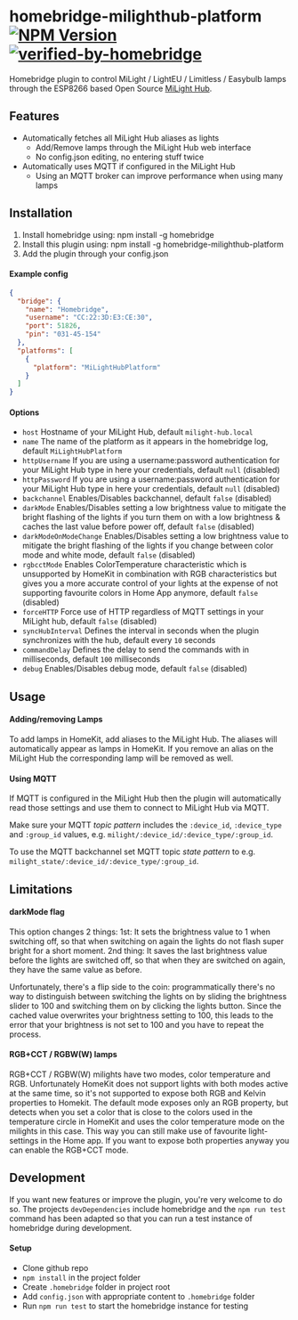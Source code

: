 # homebridge-milighthub-platform [![NPM Version](https://img.shields.io/npm/v/homebridge-milighthub-platform.svg)](https://www.npmjs.com/package/homebridge-milighthub-platform) [![verified-by-homebridge](https://badgen.net/badge/homebridge/verified/purple)](https://github.com/homebridge/homebridge/wiki/Verified-Plugins)

Homebridge plugin to control MiLight / LightEU / Limitless / Easybulb lamps through the ESP8266 based Open Source [MiLight Hub](https://github.com/sidoh/esp8266_milight_hub).

## Features

- Automatically fetches all MiLight Hub aliases as lights
  - Add/Remove lamps through the MiLight Hub web interface
  - No config.json editing, no entering stuff twice
- Automatically uses MQTT if configured in the MiLight Hub
  - Using an MQTT broker can improve performance when using many lamps

## Installation

1. Install homebridge using: npm install -g homebridge
2. Install this plugin using: npm install -g homebridge-milighthub-platform
3. Add the plugin through your config.json

#### Example config

```json
{
  "bridge": {
    "name": "Homebridge",
    "username": "CC:22:3D:E3:CE:30",
    "port": 51826,
    "pin": "031-45-154"
  },
  "platforms": [
    {
      "platform": "MiLightHubPlatform"
    }
  ]
}
```

#### Options

- `host` Hostname of your MiLight Hub, default `milight-hub.local`
- `name` The name of the platform as it appears in the homebridge log, default `MiLightHubPlatform`
- `httpUsername` If you are using a username:password authentication for your MiLight Hub type in here your credentials, default `null` (disabled)
- `httpPassword` If you are using a username:password authentication for your MiLight Hub type in here your credentials, default `null` (disabled)
- `backchannel` Enables/Disables backchannel, default `false` (disabled)
- `darkMode` Enables/Disables setting a low brightness value to mitigate the bright flashing of the lights if you turn them on with a low brightness & caches the last value before power off, default `false` (disabled)
- `darkModeOnModeChange` Enables/Disables setting a low brightness value to mitigate the bright flashing of the lights if you change between color mode and white mode, default `false` (disabled)
- `rgbcctMode` Enables ColorTemperature characteristic which is unsupported by HomeKit in combination with RGB characteristics but gives you a more accurate control of your lights at the expense of not supporting favourite colors in Home App anymore, default `false` (disabled)
- `forceHTTP` Force use of HTTP regardless of MQTT settings in your MiLight hub, default `false` (disabled)
- `syncHubInterval` Defines the interval in seconds when the plugin synchronizes with the hub, default every `10` seconds
- `commandDelay` Defines the delay to send the commands with in milliseconds, default `100` milliseconds
- `debug` Enables/Disables debug mode, default `false` (disabled)

## Usage

#### Adding/removing Lamps

To add lamps in HomeKit, add aliases to the MiLight Hub. The aliases will automatically appear as lamps in HomeKit. If you remove an alias on the MiLight Hub the corresponding lamp will be removed as well.

#### Using MQTT

If MQTT is configured in the MiLight Hub then the plugin will automatically read those settings and use them to connect to MiLight Hub via MQTT.

Make sure your MQTT _topic pattern_ includes the `:device_id`, `:device_type` and `:group_id` values, e.g. `milight/:device_id/:device_type/:group_id`.

To use the MQTT backchannel set MQTT topic _state pattern_ to e.g. `milight_state/:device_id/:device_type/:group_id`.

## Limitations

#### darkMode flag

This option changes 2 things:
1st: It sets the brightness value to 1 when switching off, so that when switching on again the lights do not flash super bright for a short moment.
2nd thing: It saves the last brightness value before the lights are switched off, so that when they are switched on again, they have the same value as before.

Unfortunately, there's a flip side to the coin: programmatically there's no way to distinguish between switching the lights on by sliding the brightness slider to 100 and switching them on by clicking the lights button. Since the cached value overwrites your brightness setting to 100, this leads to the error that your brightness is not set to 100 and you have to repeat the process.

#### RGB+CCT / RGBW(W) lamps

RGB+CCT / RGBW(W) milights have two modes, color temperature and RGB. Unfortunately HomeKit does not support lights with both modes active at the same time, so it's not supported to expose both RGB and Kelvin properties to Homekit. The default mode exposes only an RGB property, but detects when you set a color that is close to the colors used in the temperature circle in HomeKit and uses the color temperature mode on the milights in this case. This way you can still make use of favourite light-settings in the Home app. If you want to expose both properties anyway you can enable the RGB+CCT mode.

## Development

If you want new features or improve the plugin, you're very welcome to do so. The projects `devDependencies` include homebridge and the `npm run test` command has been adapted so that you can run a test instance of homebridge during development.

#### Setup

- Clone github repo
- `npm install` in the project folder
- Create `.homebridge` folder in project root
- Add `config.json` with appropriate content to `.homebridge` folder
- Run `npm run test` to start the homebridge instance for testing
